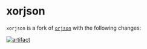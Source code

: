 # xorjson

`xorjson` is a fork of [`orjson`](https://github.com/ijl/orjson) with the following changes:

[![artifact](https://github.com/timkpaine/xorjson/actions/workflows/artifact.yaml/badge.svg?branch=main&event=push)](https://github.com/timkpaine/xorjson/actions/workflows/artifact.yaml)
